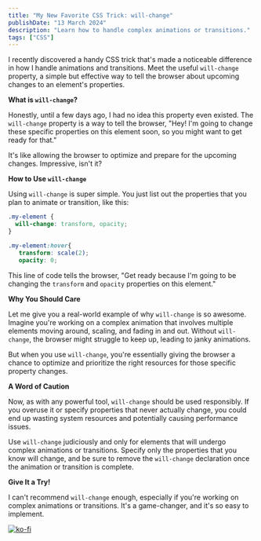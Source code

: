 ```yaml
---
title: "My New Favorite CSS Trick: will-change"
publishDate: "13 March 2024"
description: "Learn how to handle complex animations or transitions."
tags: ["CSS"]
---
```


I recently discovered a handy CSS trick that's made a noticeable difference in how I handle animations and transitions. Meet the useful `will-change` property, a simple but effective way to tell the browser about upcoming changes to an element's properties.

**What is `will-change`?**

Honestly, until a few days ago, I had no idea this property even existed. The `will-change` property is a way to tell the browser, "Hey! I'm going to change these specific properties on this element soon, so you might want to get ready for that."

It's like allowing the browser to optimize and prepare for the upcoming changes. Impressive, isn't it?

**How to Use `will-change`**

Using `will-change` is super simple. You just list out the properties that you plan to animate or transition, like this:

```css
.my-element {
  will-change: transform, opacity;
}

.my-element:hover{
   transform: scale(2);
   opacity: 0;
```

This line of code tells the browser, "Get ready because I'm going to be changing the `transform` and `opacity` properties on this element."

**Why You Should Care**

Let me give you a real-world example of why `will-change` is so awesome. Imagine you're working on a complex animation that involves multiple elements moving around, scaling, and fading in and out. Without `will-change`, the browser might struggle to keep up, leading to janky animations.

But when you use `will-change`, you're essentially giving the browser a chance to optimize and prioritize the right resources for those specific property changes.

**A Word of Caution**

Now, as with any powerful tool, `will-change` should be used responsibly. If you overuse it or specify properties that never actually change, you could end up wasting system resources and potentially causing performance issues.

Use `will-change` judiciously and only for elements that will undergo complex animations or transitions. Specify only the properties that you know will change, and be sure to remove the `will-change` declaration once the animation or transition is complete.

**Give It a Try!**

I can't recommend `will-change` enough, especially if you're working on complex animations or transitions. It's a game-changer, and it's so easy to implement.

[![ko-fi](https://ko-fi.com/img/githubbutton_sm.svg)](https://ko-fi.com/H2H7DIE8I)
